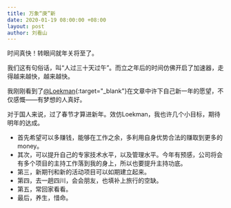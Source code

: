 ```yaml
---
title: 万象“庚”新
date: 2020-01-19 08:00:00 +08:00
layout: post
author: 刘看山
---
```


时间真快！转眼间就年关将至了。

我们这有句俗话，叫“人过三十天过午”。而立之年后的时间仿佛开启了加速器，走得越来越快，越来越快。

我刚刚看到了[@Loekman](https://mmcl.net/woqu2020.html){:target="_blank"}在文章中许下自己新一年的愿望，不仅感慨——有梦想的人真好。

对于国人来说，过了春节才算进新年。效仿Loekman，我也许几个小目标，期待明年的达成。

* 首先希望可以多赚钱，能够在工作之余，多利用自身优势合法的赚取到更多的money。
* 其次，可以提升自己的专家技术水平，以及管理水平。今年有预感，公司将会有多个项目的主持工作落到我的身上，所以也要提升主持功底。
* 第三，新期刊和新的活动项目可以如期建立起来。
* 第四，去一趟四川，会会朋友，也填补上旅行的空缺。
* 第五，常回家看看。
* 最后，养生，惜命。